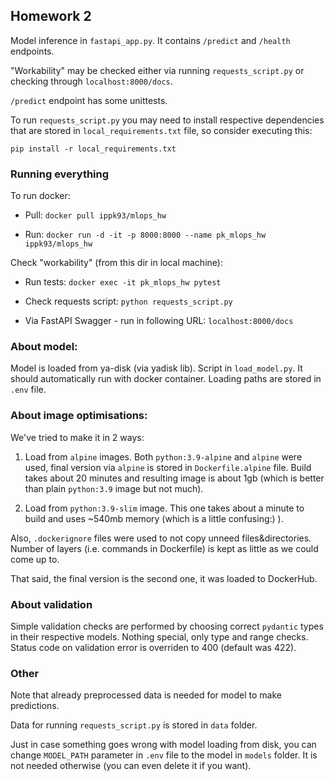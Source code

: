 ## Homework 2

Model inference in `fastapi_app.py`. It contains `/predict` and `/health` endpoints.

"Workability" may be checked either via running `requests_script.py` or checking through `localhost:8000/docs`. 

`/predict` endpoint has some unittests.

To run `requests_script.py` you may need to install respective dependencies that are stored in `local_requirements.txt` file, so consider executing this:
```
pip install -r local_requirements.txt
```

### Running everything

To run docker:

- Pull:
```docker pull ippk93/mlops_hw```

- Run:
```docker run -d -it -p 8000:8000 --name pk_mlops_hw ippk93/mlops_hw```

Check "workability" (from this dir in local machine):

- Run tests: 
```docker exec -it pk_mlops_hw pytest```

- Check requests script:
```python requests_script.py```

- Via FastAPI Swagger - run in following URL:
```localhost:8000/docs```

### About model:

Model is loaded from ya-disk (via yadisk lib). Script in `load_model.py`. It should automatically run with docker container. Loading paths are stored in `.env` file.

### About image optimisations:

We've tried to make it in 2 ways:

1) Load from `alpine` images. Both `python:3.9-alpine` and `alpine` were used, final version via `alpine` is stored in `Dockerfile.alpine` file. Build takes about 20 minutes and resulting image is about 1gb (which is better than plain `python:3.9` image but not much).

2) Load from `python:3.9-slim` image. This one takes about a minute to build and uses ~540mb memory (which is a little confusing:) ). 

Also, `.dockerignore` files were used to not copy unneed files&directories. Number of layers (i.e. commands in Dockerfile) is kept as little as we could come up to.

That said, the final version is the second one, it was loaded to DockerHub.

### About validation

Simple validation checks are performed by choosing correct `pydantic` types in their respective models. Nothing special, only type and range checks. Status code on validation error is overriden to 400 (default was 422).

### Other

Note that already preprocessed data is needed for model to make predictions.

Data for running `requests_script.py` is stored in `data` folder.

Just in case something goes wrong with model loading from disk, you can change `MODEL_PATH` parameter in `.env` file to the model in `models` folder.
It is not needed otherwise (you can even delete it if you want).